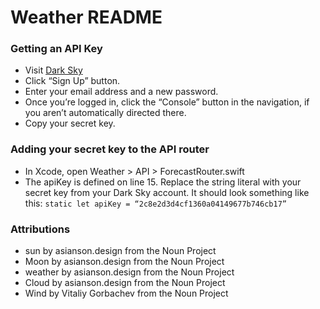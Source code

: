 # Weather README
### Getting an API Key
* Visit [Dark Sky](https://darksky.net/dev)
* Click “Sign Up” button.
* Enter your email address and a new password.
* Once you’re logged in, click the “Console” button in the navigation, if you aren’t automatically directed there.
* Copy your secret key.

### Adding your secret key to the API router
* In Xcode, open Weather > API > ForecastRouter.swift
* The apiKey is defined on line 15. Replace the string literal with your secret key from your Dark Sky account. It should look something like this:
`static let apiKey = “2c8e2d3d4cf1360a04149677b746cb17”`

### Attributions
* sun by asianson.design from the Noun Project
* Moon by asianson.design from the Noun Project
* weather by asianson.design from the Noun Project
* Cloud by asianson.design from the Noun Project
* Wind by Vitaliy Gorbachev from the Noun Project
